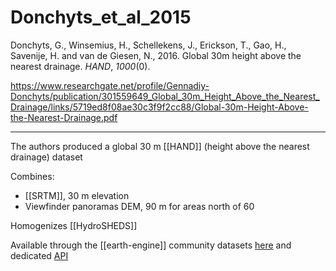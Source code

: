 # Donchyts_et_al_2015

Donchyts, G., Winsemius, H., Schellekens, J., Erickson, T., Gao, H., Savenije, H. and van de Giesen, N., 2016. Global 30m height above the nearest drainage. _HAND_, _1000_(0).

https://www.researchgate.net/profile/Gennadiy-Donchyts/publication/301559649_Global_30m_Height_Above_the_Nearest_Drainage/links/5719ed8f08ae30c3f9f2cc88/Global-30m-Height-Above-the-Nearest-Drainage.pdf

---

The authors produced a global 30 m [[HAND]] (height above the nearest drainage) dataset

Combines: 
- [[SRTM]], 30 m elevation
- Viewfinder panoramas DEM, 90 m for areas north of 60

Homogenizes [[HydroSHEDS]] 

Available through the [[earth-engine]] community datasets [here](https://samapriya.github.io/awesome-gee-community-datasets/projects/hand/) and dedicated [API](https://gena.users.earthengine.app/view/global-hand)
